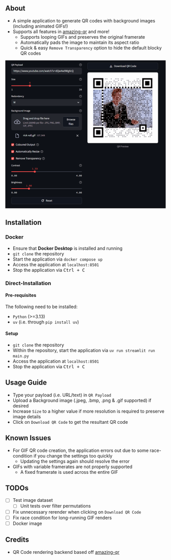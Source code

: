 ## About

- A simple application to generate QR codes with background images (including animated GIFs!)
- Supports all features in [amazing-qr](https://github.com/x-hw/amazing-qr) and more!
  - Supports looping GIFs and preserves the original framerate
  - Automatically pads the image to maintain its aspect ratio
  - Quick & easy `Remove Transparency` option to hide the default blocky QR codes

![image](docs/preview.gif)

## Installation
### Docker
- Ensure that **Docker Desktop** is installed and running
- `git clone` the repository
- Start the application via `docker compose up`
- Access the application at `localhost:8501`
- Stop the application via <kbd>Ctrl + C</kbd>

### Direct-Installation
#### Pre-requisites
The following need to be installed:
- `Python` (>=3.13)
- `uv` (i.e. through `pip install uv`)

#### Setup
- `git clone` the repository
- Within the repository, start the application via `uv run streamlit run main.py`
- Access the application at `localhost:8501`
- Stop the application via <kbd>Ctrl + C</kbd>

## Usage Guide
- Type your payload (i.e. URL/text) in `QR Payload`
- Upload a Background image (.jpeg, .bmp, .png & .gif supported) if desired
- Increase `Size` to a higher value if more resolution is required to preserve image details
- Click on `Download QR Code` to get the resultant QR code

## Known Issues
- For GIF QR code creation, the application errors out due to some race-condition if you change the settings too quickly
  - Updating the settings again should resolve the error
- GIFs with variable framerates are not properly supported
  - A fixed framerate is used across the entire GIF

## TODOs
- [ ] Test image dataset
  - [ ] Unit tests over filter permutations
- [ ] Fix unnecessary rerender when clicking on `Download QR Code` 
- [ ] Fix race condition for long-running GIF renders
- [ ] Docker image

## Credits
- QR Code rendering backend based off [amazing-qr](https://github.com/x-hw/amazing-qr)